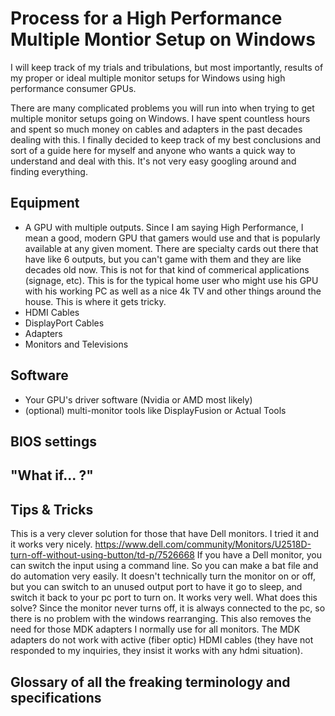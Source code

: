 # Process for a High Performance Multiple Montior Setup on Windows
I will keep track of my trials and tribulations, but most importantly, results of my proper or ideal multiple monitor setups for Windows using high performance consumer GPUs.

There are many complicated problems you will run into when trying to get multiple monitor setups going on Windows.  I have spent countless hours and spent so much money on cables and adapters in the past decades dealing with this.  I finally decided to keep track of my best conclusions and sort of a guide here for myself and anyone who wants a quick way to understand and deal with this.  It's not very easy googling around and finding everything.

## Equipment
 - A GPU with multiple outputs.  Since I am saying High Performance, I mean a good, modern GPU that gamers would use and that is popularly available at any given moment.  There are specialty cards out there that have like 6 outputs, but you can't game with them and they are like decades old now.  This is not for that kind of commerical applications (signage, etc).  This is for the typical home user who might use his GPU with his working PC as well as a nice 4k TV and other things around the house.  This is where it gets tricky.
  - HDMI Cables
  - DisplayPort Cables
  - Adapters
  - Monitors and Televisions
  
## Software
 - Your GPU's driver software (Nvidia or AMD most likely)
 - (optional) multi-monitor tools like DisplayFusion or Actual Tools
 
## BIOS settings

## "What if... ?"

## Tips & Tricks
This is a very clever solution for those that have Dell monitors.  I tried it and it works very nicely.
https://www.dell.com/community/Monitors/U2518D-turn-off-without-using-button/td-p/7526668
If you have a Dell monitor, you can switch the input using a command line.  So you can make a bat file and do automation very easily.  It doesn't technically turn the monitor on or off, but you can switch to an unused output port to have it go to sleep, and switch it back to your pc port to turn on.  It works very well.  What does this solve?  Since the monitor never turns off, it is always connected to the pc, so there is no problem with the windows rearranging.  This also removes the need for those MDK adapters I normally use for all monitors.  The MDK adapters do not work with active (fiber optic) HDMI cables (they have not responded to my inquiries, they insist it works with any hdmi situation).

## Glossary of all the freaking terminology and specifications
